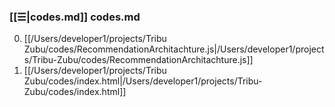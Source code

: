 
### [[☰|codes.md]] codes.md
0. [[/Users/developer1/projects/Tribu Zubu/codes/RecommendationArchitachture.js|/Users/developer1/projects/Tribu-Zubu/codes/RecommendationArchitachture.js]]
0. [[/Users/developer1/projects/Tribu Zubu/codes/index.html|/Users/developer1/projects/Tribu-Zubu/codes/index.html]]
